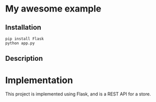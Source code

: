 # My awesome example

## Installation

```
pip install Flask
python app.py
```

## Description

# Implementation
This project is implemented using Flask, and is a REST API for a store.
